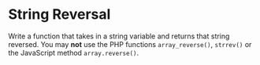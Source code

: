 # String Reversal

Write a function that takes in a string variable and returns that string reversed. You may **not** use the PHP functions `array_reverse()`, `strrev()` or the JavaScript method `array.reverse()`.
